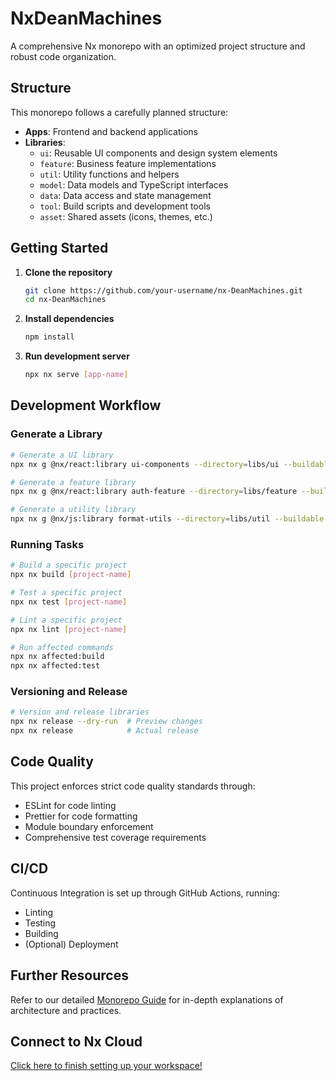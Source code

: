 # NxDeanMachines

A comprehensive Nx monorepo with an optimized project structure and robust code organization.

## Structure

This monorepo follows a carefully planned structure:

- **Apps**: Frontend and backend applications
- **Libraries**:
  - `ui`: Reusable UI components and design system elements
  - `feature`: Business feature implementations
  - `util`: Utility functions and helpers
  - `model`: Data models and TypeScript interfaces
  - `data`: Data access and state management
  - `tool`: Build scripts and development tools
  - `asset`: Shared assets (icons, themes, etc.)

## Getting Started

1. **Clone the repository**
   ```bash
   git clone https://github.com/your-username/nx-DeanMachines.git
   cd nx-DeanMachines
   ```

2. **Install dependencies**
   ```bash
   npm install
   ```

3. **Run development server**
   ```bash
   npx nx serve [app-name]
   ```

## Development Workflow

### Generate a Library

```bash
# Generate a UI library
npx nx g @nx/react:library ui-components --directory=libs/ui --buildable

# Generate a feature library
npx nx g @nx/react:library auth-feature --directory=libs/feature --buildable

# Generate a utility library
npx nx g @nx/js:library format-utils --directory=libs/util --buildable
```

### Running Tasks

```bash
# Build a specific project
npx nx build [project-name]

# Test a specific project
npx nx test [project-name]

# Lint a specific project
npx nx lint [project-name]

# Run affected commands
npx nx affected:build
npx nx affected:test
```

### Versioning and Release

```bash
# Version and release libraries
npx nx release --dry-run  # Preview changes
npx nx release            # Actual release
```

## Code Quality

This project enforces strict code quality standards through:

- ESLint for code linting
- Prettier for code formatting
- Module boundary enforcement
- Comprehensive test coverage requirements

## CI/CD

Continuous Integration is set up through GitHub Actions, running:

- Linting
- Testing
- Building
- (Optional) Deployment

## Further Resources

Refer to our detailed [Monorepo Guide](./documentation/Monorepo-v1.md) for in-depth explanations of architecture and practices.

## Connect to Nx Cloud

[Click here to finish setting up your workspace!](https://cloud.nx.app/connect/ftATOUMB3y)
